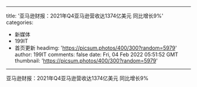 
---
title: '亚马逊财报：2021年Q4亚马逊营收达1374亿美元 同比增长9%'
categories: 
 - 新媒体
 - 199IT
 - 首页更新
headimg: 'https://picsum.photos/400/300?random=5979'
author: 199IT
comments: false
date: Fri, 04 Feb 2022 05:51:52 GMT
thumbnail: 'https://picsum.photos/400/300?random=5979'
---

<div>   
亚马逊财报：2021年Q4亚马逊营收达1374亿美元 同比增长9%  
</div>
            